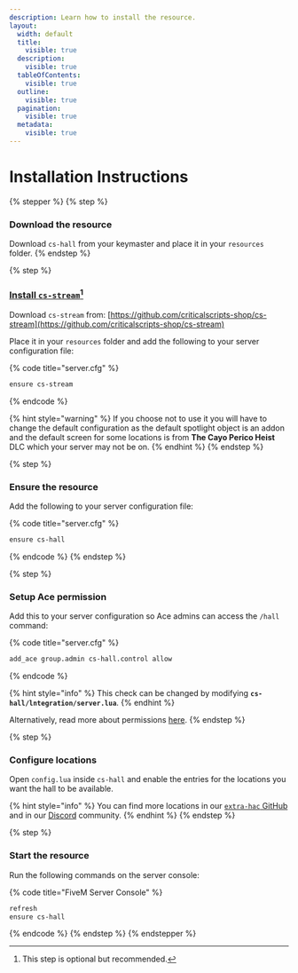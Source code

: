 ```yaml
---
description: Learn how to install the resource.
layout:
  width: default
  title:
    visible: true
  description:
    visible: true
  tableOfContents:
    visible: true
  outline:
    visible: true
  pagination:
    visible: true
  metadata:
    visible: true
---
```


# Installation Instructions

{% stepper %}
{% step %}
### Download the resource

Download `cs-hall` from your keymaster and place it in your `resources` folder.
{% endstep %}

{% step %}
### [Install `cs-stream`](#user-content-fn-1)[^1]

Download `cs-stream` from: [https://github.com/criticalscripts-shop/cs-stream](https://github.com/criticalscripts-shop/cs-stream)

Place it in your `resources` folder and add the following to your server configuration file:

{% code title="server.cfg" %}
```txt
ensure cs-stream
```
{% endcode %}

{% hint style="warning" %}
If you choose not to use it you will have to change the default configuration as the default spotlight object is an addon and the default screen for some locations is from **The Cayo Perico Heist** DLC which your server may not be on.
{% endhint %}
{% endstep %}

{% step %}
### Ensure the resource

Add the following to your server configuration file:

{% code title="server.cfg" %}
```txt
ensure cs-hall
```
{% endcode %}
{% endstep %}

{% step %}
### Setup Ace permission

Add this to your server configuration so Ace admins can access the `/hall` command:

{% code title="server.cfg" %}
```txt
add_ace group.admin cs-hall.control allow
```
{% endcode %}

{% hint style="info" %}
This check can be changed by modifying **`cs-hall/lntegration/server.lua`**.
{% endhint %}

Alternatively, read more about permissions [here](permissions.md).
{% endstep %}

{% step %}
### Configure locations

Open `config.lua` inside `cs-hall` and enable the entries for the locations you want the hall to be available.&#x20;

{% hint style="info" %}
You can find more locations in our [`extra-hac` GitHub](https://github.com/criticalscripts-shop/extra-hac/tree/main/cs-hall/controllers) and in our [Discord](https://criticalscripts.shop/discord) community.
{% endhint %}
{% endstep %}

{% step %}
### Start the resource

Run the following commands on the server console:

{% code title="FiveM Server Console" %}
```txt
refresh
ensure cs-hall
```
{% endcode %}
{% endstep %}
{% endstepper %}



[^1]: This step is optional but recommended.
